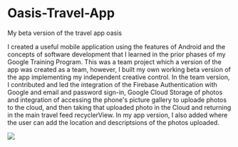 # Oasis-Travel-App
My beta version of the travel app oasis

I created a useful mobile application using the features of Android and the concepts of software development that I learned in the prior phases of my Google Training Program.  This was a team project which a version of the app was created as a team, however, I built my own working beta version of the app implementing my independent creative control. In the team version, I contributed and led the integration of the Firebase Authentication with Google and email and password sign-in, Google Cloud Storage of photos and integration of accessing the phone's picture gallery to uploade photos to the cloud, and then taking that uploaded photo in the Cloud and returning in the main travel feed recyclerView. In my app version, I also added where the user can add the location and descriptsions of the photos uploaded.

<img src= 'https://media.giphy.com/media/yWMTFYmWbyH28oOHJy/giphy.gif'>
